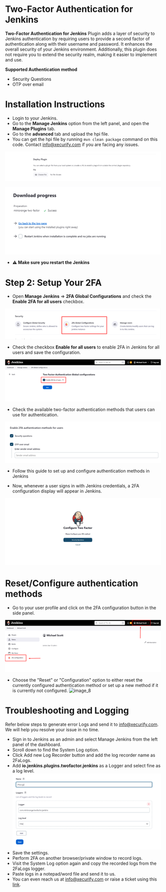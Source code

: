 # Two-Factor Authentication for Jenkins

**Two-Factor Authentication for Jenkins** Plugin adds a layer of security to Jenkins authentication by requiring users
to provide a second factor of authentication along with their username and password.
It enhances the overall security of your Jenkins environment. Additionally, this plugin does not require you to extend the security realm, making it easier to implement and use.

**Supported Authentication method**

* Security Questions
* OTP over email

# Installation Instructions

* Login to your Jenkins.
* Go to the **Manage Jenkins** option from the left panel, and open the **Manage Plugins** tab.
* Go to the **advanced** tab and upload the hpi file.
* You can get the hpi file by running ```mvn clean package``` command on this code. Contact info@xecurify.com if you are
  facing any issues.

![image_1](docs/images/configuration/upload_plugin.png)

![image_2](docs/images/configuration/installation_success.png)
*  **⚠️   Make sure you restart the Jenkins**

# Step 2: Setup Your 2FA

* Open **Manage Jenkins** => **2FA Global Configurations** and check the **Enable 2FA for all users** checkbox.

![image_3](docs/images/configuration/configure_gobal_section.png)

* Check the checkbox **Enable for all users** to enable 2FA  in Jenkins for all users and save the configuration.
 
![image_5](docs/images/configuration/enable_2fa.png)

* Check the available two-factor authentication methods that users can use for authentication.

![image_6](docs/images/configuration/enable_security_methods.png)

[//]: # (todo Give link to the setup guide for OTP over email in **this**.&#41;)
* Follow this guide to set up and configure authentication methods in Jenkins

* Now, whenever a user signs in with Jenkins credentials, a 2FA configuration display will appear in Jenkins.

![image_7](docs/images/configuration/inline2FA.png)

# Reset/Configure authentication methods

* Go to your user profile and click on the 2FA configuration button in the side panel. 

![image_8](docs/images/configuration/reset_2FA.png)

* Choose the "Reset" or "Configuration" option to either reset the currently configured authentication method or set up a new method if it is currently not configured.
![image_8](docs/images/configuration/reset_configure.png)

# Troubleshooting and Logging

Refer below steps to generate error Logs and send it to info@xecurify.com. We will help you
resolve your issue in no time.

* Sign in to Jenkins as an admin and select Manage Jenkins from the left panel of the dashboard.
* Scroll down to find the System Log option.
* Click Add new Log Recorder button and add the log recorder name as 2FaLogs.
* Add **io.jenkins.plugins.twofactor.jenkins** as a Logger and select fine as a log level.
  ![image_9](docs/images/troubleshooting/logger_record.png)
* Save the settings. 
* Perform 2FA on another browser/private window to record logs. 
* Visit the System Log option again and copy the recorded logs from the 2FaLogs logger. 
* Paste logs in a notepad/word file and send it to us. 
* You can even reach us at info@xecurify.com or raise a ticket using this [link](https://miniorange.atlassian.net/servicedesk/customer/portal/2%22).
